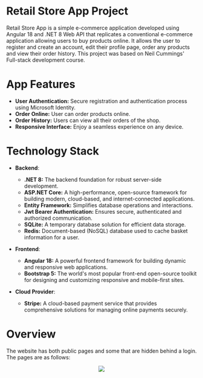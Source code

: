# Retail Store App Project
Retail Store App is a simple e-commerce application developed using Angular 18 and .NET 8 Web API that replicates a conventional e-commerce application allowing users to buy products online. It allows the user to register and create an account, edit their profile page, order any products and view their order history. This project was based on Neil Cummings' Full-stack development course.

# App Features
* **User Authentication:** Secure registration and authentication process using Microsoft Identity.
* **Order Online:** User can order products online.
* **Order History:** Users can view all their orders of the shop.
* **Responsive Interface:** Enjoy a seamless experience on any device.

# Technology Stack
* **Backend**:
  * **.NET 8:** The backend foundation for robust server-side development.
  * **ASP.NET Core:** A high-performance, open-source framework for building modern, cloud-based, and internet-connected applications.
  * **Entity Framework:** Simplifies database operations and interactions.
  * **Jwt Bearer Authentication:** Ensures secure, authenticated and authorized communication.
  * **SQLite:** A temporary database solution for efficient data storage.
  * **Redis:** Document-based (NoSQL) database used to cache basket information for a user.

* **Frontend**:
  * **Angular 18:** A powerful frontend framework for building dynamic and responsive web applications.
  * **Bootstrap 5:** The world's most popular front-end open-source toolkit for designing and customizing responsive and mobile-first sites.

* **Cloud Provider**:
  * **Stripe:** A cloud-based payment service that provides comprehensive solutions for managing online payments securely.

# Overview
The website has both public pages and some that are hidden behind a login. The pages are as follows:

<p align="center">
  <img src="https://github.com/user-attachments/assets/d4eeb1e7-63b9-42d7-b533-df4f51560d74" />
</p>

